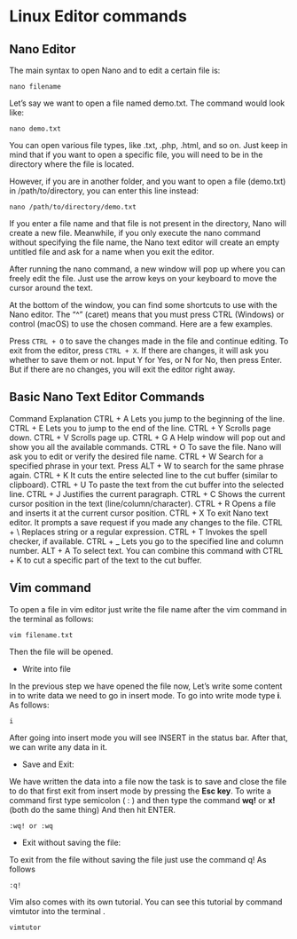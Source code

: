 # Linux Editor commands
## Nano Editor
The main syntax to open Nano and to edit a certain file is:

`nano filename`

Let’s say we want to open a file named demo.txt. The command would look like:

`nano demo.txt`

You can open various file types, like .txt, .php, .html, and so on. Just keep in mind that if you want to open a specific file, you will need to be in the directory where the file is located.

However, if you are in another folder, and you want to open a file (demo.txt) in /path/to/directory, you can enter this line instead:

`nano /path/to/directory/demo.txt`

If you enter a file name and that file is not present in the directory, Nano will create a new file. Meanwhile, if you only execute the nano command without specifying the file name, the Nano text editor will create an empty untitled file and ask for a name when you exit the editor.

After running the nano command, a new window will pop up where you can freely edit the file. Just use the arrow keys on your keyboard to move the cursor around the text.

At the bottom of the window, you can find some shortcuts to use with the Nano editor. The “^” (caret) means that you must press CTRL (Windows) or control (macOS) to use the chosen command. Here are a few examples.

Press `CTRL + O` to save the changes made in the file and continue editing.
To exit from the editor, press `CTRL + X`. If there are changes, it will ask you whether to save them or not. Input Y for Yes, or N for No, then press Enter. But if there are no changes, you will exit the editor right away.

## Basic Nano Text Editor Commands
Command    Explanation
CTRL + A    Lets you jump to the beginning of the line.
CTRL + E    Lets you to jump to the end of the line.
CTRL + Y    Scrolls page down.
CTRL + V    Scrolls page up.
CTRL + G    A Help window will pop out and show you all the available commands.
CTRL + O    To save the file. Nano will ask you to edit or verify the desired file name.
CTRL + W    Search for a specified phrase in your text. Press ALT + W to search for the same phrase again.
CTRL + K    It cuts the entire selected line to the cut buffer (similar to clipboard).
CTRL + U    To paste the text from the cut buffer into the selected line.
CTRL + J    Justifies the current paragraph.
CTRL + C    Shows the current cursor position in the text (line/column/character).
CTRL + R    Opens a file and inserts it at the current cursor position.
CTRL + X    To exit Nano text editor. It prompts a save request if you made any changes to the file.
CTRL + \    Replaces string or a regular expression.
CTRL + T    Invokes the spell checker, if available.
CTRL + _    Lets you go to the specified line and column number.
ALT + A    To select text. You can combine this command with CTRL + K to cut a specific part of the text to the cut buffer.

## Vim command

To open a file in vim editor just write the file name after the vim command in the terminal as follows:

`vim filename.txt`

Then the file will be opened.

* Write into file 

In the previous step we have opened the file now, Let’s write some content in to write data we need to go in insert mode. To go into write mode type **i**.  As follows:

`i`

After going into insert mode you will see INSERT in the status bar. After that, we can write any data in it.

* Save and Exit:

We have written the data into a file now the task is to save and close the file to do that first exit from insert mode by pressing the **Esc key**. To write a command first type semicolon  (  :  )  and then type the command **wq!**  or **x!** (both do the same thing) And then hit ENTER.

`:wq! or :wq`

* Exit without saving the file:

To exit from the file without saving the file just use the command q! As follows

`:q!`

Vim also comes with its own tutorial. You can see this tutorial by command vimtutor into the terminal .

`vimtutor`